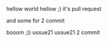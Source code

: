 hellow world
hellow ;) it's pull request

and some for 2 commit

booom ;)) ussue21
ussue21 2 commit

